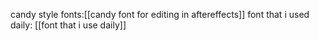 candy style fonts:[[candy font for editing in aftereffects]]
font that i used daily: [[font that i use daily]]